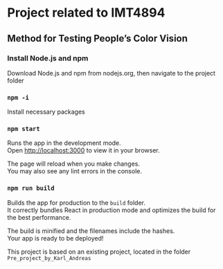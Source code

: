 # Project related to IMT4894

## Method for Testing People’s Color Vision

### Install Node.js and npm

Download Node.js and npm from nodejs.org, then navigate to the project folder

### `npm -i`

Install necessary packages

### `npm start`

Runs the app in the development mode.\
Open [http://localhost:3000](http://localhost:3000) to view it in your browser.

The page will reload when you make changes.\
You may also see any lint errors in the console.


### `npm run build`

Builds the app for production to the `build` folder.\
It correctly bundles React in production mode and optimizes the build for the best performance.

The build is minified and the filenames include the hashes.\
Your app is ready to be deployed!


This project is based on an existing project, located in the folder `Pre_project_by_Karl_Andreas`

